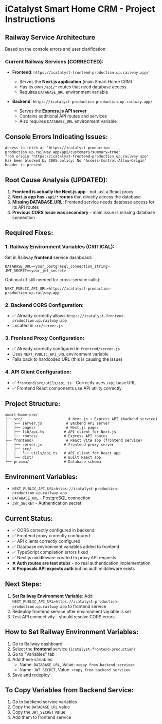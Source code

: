 # iCatalyst Smart Home CRM - Project Instructions

## Railway Service Architecture

Based on the console errors and user clarification:

### **Current Railway Services (CORRECTED):**
- **Frontend**: `https://icatalyst-frontend-production.up.railway.app/`
  - Serves the **Next.js application** (main Smart Home CRM)
  - Has its own `/api/*` routes that need database access
  - Requires `DATABASE_URL` environment variable
  
- **Backend**: `https://icatalyst-production-production.up.railway.app/`
  - Serves the **Express.js API server**
  - Contains additional API routes and services
  - Also requires `DATABASE_URL` environment variable

## Console Errors Indicating Issues:

```
Access to fetch at 'https://icatalyst-production-production.up.railway.app/api/customers?summary=true' 
from origin 'https://icatalyst-frontend-production.up.railway.app' 
has been blocked by CORS policy: No 'Access-Control-Allow-Origin' header is present
```

## Root Cause Analysis (UPDATED):

1. **Frontend is actually the Next.js app** - not just a React proxy
2. **Next.js app has `/api/*` routes** that directly access the database
3. **Missing DATABASE_URL**: Frontend service needs database access for its API routes
4. **Previous CORS issue was secondary** - main issue is missing database connection

## Required Fixes:

### 1. Railway Environment Variables (CRITICAL):
Set in Railway **frontend** service dashboard:
```
DATABASE_URL=<your_postgresql_connection_string>
JWT_SECRET=<your_jwt_secret>
```

Optional (if still needed for cross-service calls):
```
NEXT_PUBLIC_API_URL=https://icatalyst-production-production.up.railway.app
```

### 2. Backend CORS Configuration:
- ✅ Already correctly allows `https://icatalyst-frontend-production.up.railway.app` 
- Located in `src/server.js`

### 3. Frontend Proxy Configuration:
- ✅ Already correctly configured in `frontend/server.js`
- Uses `NEXT_PUBLIC_API_URL` environment variable
- Falls back to hardcoded URL (this is causing the issue)

### 4. API Client Configuration:
- ✅ `frontend/src/utils/api.ts` - Correctly uses `/api` base URL
- ✅ Frontend React components use API utility correctly

## Project Structure:

```
smart-home-crm/
├── src/                     # Next.js + Express API (backend service)
│   ├── server.js           # Backend API server
│   ├── pages/              # Next.js pages
│   ├── lib/api.ts         # API client for Next.js
│   └── routes/            # Express API routes
├── frontend/               # React Vite app (frontend service)
│   ├── server.js          # Frontend proxy server
│   ├── src/
│   │   └── utils/api.ts   # API client for React app
│   └── dist/              # Built React app
└── prisma/                # Database schema
```

## Environment Variables:

- `NEXT_PUBLIC_API_URL=https://icatalyst-production-production.up.railway.app`
- `DATABASE_URL` - PostgreSQL connection
- `JWT_SECRET` - Authentication secret

## Current Status:
- ✅ CORS correctly configured in backend
- ✅ Frontend proxy correctly configured  
- ✅ API clients correctly configured
- ✅ Database environment variables added to frontend
- ✅ TypeScript compilation errors fixed
- ✅ Next.js middleware created to proxy API requests
- ❌ **Auth routes are test stubs** - no real authentication implementation
- ❌ **Proposals API expects auth** but no auth middleware exists

## Next Steps:
1. **Set Railway Environment Variable**: Add `NEXT_PUBLIC_API_URL=https://icatalyst-production-production.up.railway.app` to frontend service
2. Redeploy frontend service after environment variable is set
3. Test API connectivity - should resolve CORS errors

## How to Set Railway Environment Variables:
1. Go to Railway dashboard
2. Select the **frontend** service (`icatalyst-frontend-production`)
3. Go to "Variables" tab
4. Add these variables:
   - Name: `DATABASE_URL`, Value: `<copy from backend service>`
   - Name: `JWT_SECRET`, Value: `<copy from backend service>`
5. Save and redeploy

## To Copy Variables from Backend Service:
1. Go to backend service variables
2. Copy the `DATABASE_URL` value
3. Copy the `JWT_SECRET` value  
4. Add them to frontend service